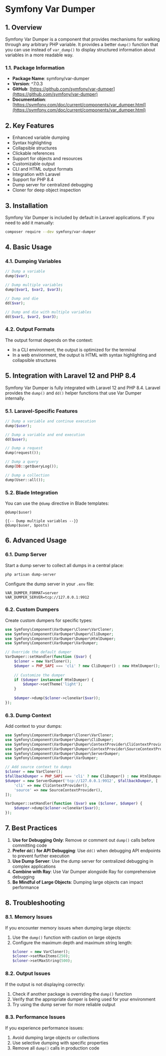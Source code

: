 # Symfony Var Dumper

## 1. Overview

Symfony Var Dumper is a component that provides mechanisms for walking through any arbitrary PHP variable. It provides a better `dump()` function that you can use instead of `var_dump()` to display structured information about variables in a more readable way.

### 1.1. Package Information

- **Package Name**: symfony/var-dumper
- **Version**: ^7.0.3
- **GitHub**: [https://github.com/symfony/var-dumper](https://github.com/symfony/var-dumper)
- **Documentation**: [https://symfony.com/doc/current/components/var_dumper.html](https://symfony.com/doc/current/components/var_dumper.html)

## 2. Key Features

- Enhanced variable dumping
- Syntax highlighting
- Collapsible structures
- Clickable references
- Support for objects and resources
- Customizable output
- CLI and HTML output formats
- Integration with Laravel
- Support for PHP 8.4
- Dump server for centralized debugging
- Cloner for deep object inspection

## 3. Installation

Symfony Var Dumper is included by default in Laravel applications. If you need to add it manually:

```bash
composer require --dev symfony/var-dumper
```

## 4. Basic Usage

### 4.1. Dumping Variables

```php
// Dump a variable
dump($var);

// Dump multiple variables
dump($var1, $var2, $var3);

// Dump and die
dd($var);

// Dump and die with multiple variables
dd($var1, $var2, $var3);
```

### 4.2. Output Formats

The output format depends on the context:

- In a CLI environment, the output is optimized for the terminal
- In a web environment, the output is HTML with syntax highlighting and collapsible structures

## 5. Integration with Laravel 12 and PHP 8.4

Symfony Var Dumper is fully integrated with Laravel 12 and PHP 8.4. Laravel provides the `dump()` and `dd()` helper functions that use Var Dumper internally.

### 5.1. Laravel-Specific Features

```php
// Dump a variable and continue execution
dump($user);

// Dump a variable and end execution
dd($user);

// Dump a request
dump(request());

// Dump a query
dump(DB::getQueryLog());

// Dump a collection
dump(User::all());
```

### 5.2. Blade Integration

You can use the `@dump` directive in Blade templates:

```blade
@dump($user)

{{-- Dump multiple variables --}}
@dump($user, $posts)
```

## 6. Advanced Usage

### 6.1. Dump Server

Start a dump server to collect all dumps in a central place:

```bash
php artisan dump-server
```

Configure the dump server in your `.env` file:

```
VAR_DUMPER_FORMAT=server
VAR_DUMPER_SERVER=tcp://127.0.0.1:9912
```

### 6.2. Custom Dumpers

Create custom dumpers for specific types:

```php
use Symfony\Component\VarDumper\Cloner\VarCloner;
use Symfony\Component\VarDumper\Dumper\CliDumper;
use Symfony\Component\VarDumper\Dumper\HtmlDumper;
use Symfony\Component\VarDumper\VarDumper;

// Override the default dumper
VarDumper::setHandler(function ($var) {
    $cloner = new VarCloner();
    $dumper = PHP_SAPI === 'cli' ? new CliDumper() : new HtmlDumper();
    
    // Customize the dumper
    if ($dumper instanceof HtmlDumper) {
        $dumper->setTheme('light');
    }
    
    $dumper->dump($cloner->cloneVar($var));
});
```

### 6.3. Dump Context

Add context to your dumps:

```php
use Symfony\Component\VarDumper\Cloner\VarCloner;
use Symfony\Component\VarDumper\Dumper\CliDumper;
use Symfony\Component\VarDumper\Dumper\ContextProvider\CliContextProvider;
use Symfony\Component\VarDumper\Dumper\ContextProvider\SourceContextProvider;
use Symfony\Component\VarDumper\Dumper\ServerDumper;
use Symfony\Component\VarDumper\VarDumper;

// Add source context to dumps
$cloner = new VarCloner();
$fallbackDumper = PHP_SAPI === 'cli' ? new CliDumper() : new HtmlDumper();
$dumper = new ServerDumper('tcp://127.0.0.1:9912', $fallbackDumper, [
    'cli' => new CliContextProvider(),
    'source' => new SourceContextProvider(),
]);

VarDumper::setHandler(function ($var) use ($cloner, $dumper) {
    $dumper->dump($cloner->cloneVar($var));
});
```

## 7. Best Practices

1. **Use for Debugging Only**: Remove or comment out `dump()` calls before committing code
2. **Prefer `dd()` for API Debugging**: Use `dd()` when debugging API endpoints to prevent further execution
3. **Use Dump Server**: Use the dump server for centralized debugging in complex applications
4. **Combine with Ray**: Use Var Dumper alongside Ray for comprehensive debugging
5. **Be Mindful of Large Objects**: Dumping large objects can impact performance

## 8. Troubleshooting

### 8.1. Memory Issues

If you encounter memory issues when dumping large objects:

1. Use the `dump()` function with caution on large objects
2. Configure the maximum depth and maximum string length:
   ```php
   $cloner = new VarCloner();
   $cloner->setMaxItems(250);
   $cloner->setMaxString(500);
   ```

### 8.2. Output Issues

If the output is not displaying correctly:

1. Check if another package is overriding the `dump()` function
2. Verify that the appropriate dumper is being used for your environment
3. Try using the dump server for more reliable output

### 8.3. Performance Issues

If you experience performance issues:

1. Avoid dumping large objects or collections
2. Use selective dumping with specific properties
3. Remove all `dump()` calls in production code
